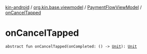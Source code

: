 [kin-android](../../index.md) / [org.kin.base.viewmodel](../index.md) / [PaymentFlowViewModel](index.md) / [onCancelTapped](./on-cancel-tapped.md)

# onCancelTapped

`abstract fun onCancelTapped(onCompleted: () -> `[`Unit`](https://kotlinlang.org/api/latest/jvm/stdlib/kotlin/-unit/index.html)`): `[`Unit`](https://kotlinlang.org/api/latest/jvm/stdlib/kotlin/-unit/index.html)